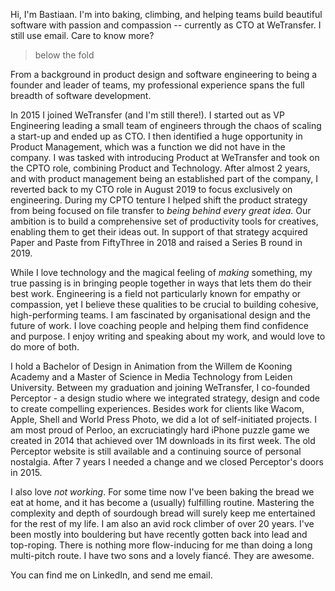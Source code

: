 

Hi, I'm Bastiaan. I'm into baking, climbing, and helping teams build beautiful software with passion and compassion -- currently as CTO at WeTransfer. I still use email. Care to know more?

> below the fold

From a background in product design and software engineering to being a founder and leader of teams, my professional experience spans the full breadth of software development. 

In 2015 I joined WeTransfer (and I'm still there!). I started out as VP Engineering leading a small team of engineers through the chaos of scaling a start-up and ended up as CTO. I then identified a huge opportunity in Product Management, which was a function we did not have in the company. I was tasked with introducing Product at WeTransfer and took on the CPTO role, combining Product and Technology. After almost 2 years, and with product management being an established part of the company, I reverted back to my CTO role in August 2019 to focus exclusively on engineering. During my CPTO tenture I helped shift the product strategy from being focused on file transfer to _being behind every great idea_. Our ambition is to build a comprehensive set of productivity tools for creatives, enabling them to get their ideas out. In support of that strategy  acquired Paper and Paste from FiftyThree in 2018 and raised a Series B round in 2019.

While I love technology and the magical feeling of _making_ something, my true passing is in bringing people together in ways that lets them do their best work. Engineering is a field not particularly known for empathy or compassion, yet I believe these qualities to be crucial to building cohesive, high-performing teams. I am fascinated by organisational design and the future of work. I love coaching people and helping them find confidence and purpose. I enjoy writing and speaking about my work, and would love to do more of both.

I hold a Bachelor of Design in Animation from the Willem de Kooning Academy and a Master of Science in Media Technology from Leiden University. Between my graduation and joining WeTransfer, I co-founded Perceptor - a design studio where we integrated strategy, design and code to create compelling experiences. Besides work for clients like Wacom, Apple, Shell and World Press Photo, we did a lot of self-initiated projects. I am most proud of Perloo, an excruciatingly hard iPhone puzzle game we created in 2014 that achieved over 1M downloads in its first week. The old Perceptor website is still available and a continuing source of personal nostalgia. After 7 years I needed a change and we closed Perceptor's doors in 2015.

I also love _not working_. For some time now I've been baking the bread we eat at home, and it has become a  (usually) fulfilling routine. Mastering the complexity and depth of sourdough bread will surely keep me entertained for the rest of my life. I am also an avid rock climber of over 20 years. I've been mostly into bouldering but have recently gotten back into lead and top-roping. There is nothing more flow-inducing for me than doing a long multi-pitch route. I have two sons and a lovely fiancé. They are awesome.

You can find me on LinkedIn, and send me email.